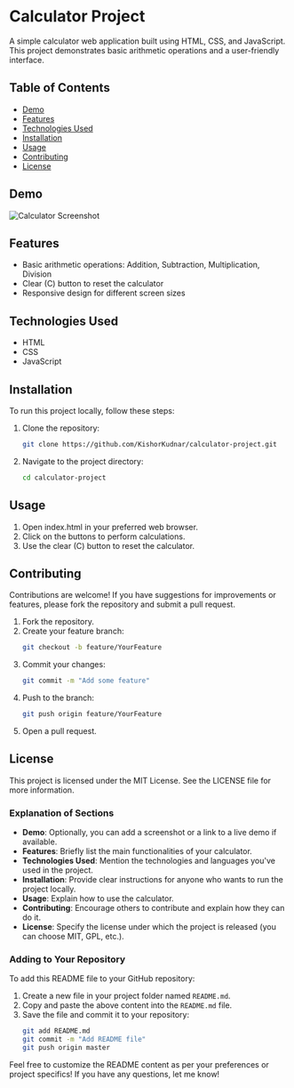 # Calculator Project

A simple calculator web application built using HTML, CSS, and JavaScript. This project demonstrates basic arithmetic operations and a user-friendly interface.

## Table of Contents

- [Demo](#demo)
- [Features](#features)
- [Technologies Used](#technologies-used)
- [Installation](#installation)
- [Usage](#usage)
- [Contributing](#contributing)
- [License](#license)

## Demo

![Calculator Screenshot](https://github.com/KishorKudnar/calculator-project/raw/main/output.png)


## Features

- Basic arithmetic operations: Addition, Subtraction, Multiplication, Division
- Clear (C) button to reset the calculator
- Responsive design for different screen sizes

## Technologies Used

- HTML
- CSS
- JavaScript

## Installation

To run this project locally, follow these steps:

1. Clone the repository:
   ```bash
   git clone https://github.com/KishorKudnar/calculator-project.git

2. Navigate to the project directory:
   ```bash
   cd calculator-project
## Usage

1. Open index.html in your preferred web browser.
2. Click on the buttons to perform calculations.
3. Use the clear (C) button to reset the calculator.

## Contributing

Contributions are welcome! If you have suggestions for improvements or features, please fork the repository and submit a pull request.

1. Fork the repository.
2. Create your feature branch:
   ```bash
   git checkout -b feature/YourFeature
3. Commit your changes:
   ```bash
   git commit -m "Add some feature"
4. Push to the branch:
   ```bash
   git push origin feature/YourFeature
5. Open a pull request.
## License
This project is licensed under the MIT License. See the LICENSE file for more information.

### Explanation of Sections
- **Demo**: Optionally, you can add a screenshot or a link to a live demo if available.
- **Features**: Briefly list the main functionalities of your calculator.
- **Technologies Used**: Mention the technologies and languages you've used in the project.
- **Installation**: Provide clear instructions for anyone who wants to run the project locally.
- **Usage**: Explain how to use the calculator.
- **Contributing**: Encourage others to contribute and explain how they can do it.
- **License**: Specify the license under which the project is released (you can choose MIT, GPL, etc.).

### Adding to Your Repository
To add this README file to your GitHub repository:
1. Create a new file in your project folder named `README.md`.
2. Copy and paste the above content into the `README.md` file.
3. Save the file and commit it to your repository:
   ```bash
   git add README.md
   git commit -m "Add README file"
   git push origin master
Feel free to customize the README content as per your preferences or project specifics! If you have any questions, let me know!

